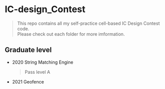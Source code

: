 # IC-design_Contest
> This repo contains all my self-practice cell-based IC Design Contest code.  
> Please check out each folder for more imformation.
## Graduate level 
- 2020 String Matching Engine
  > Pass level A  
- 2021 Geofence  
